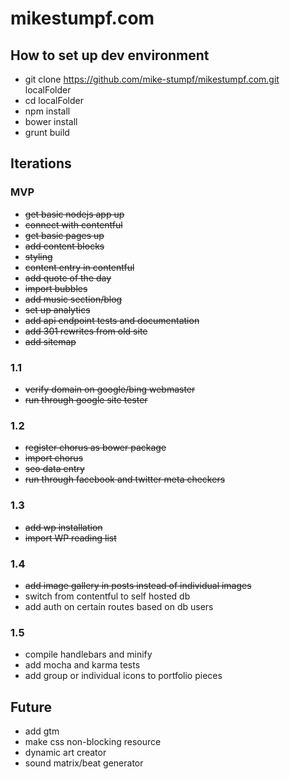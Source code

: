 # mikestumpf.com

## How to set up dev environment
* git clone https://github.com/mike-stumpf/mikestumpf.com.git localFolder
* cd localFolder
* npm install
* bower install
* grunt build

## Iterations

### MVP
* ~~get basic nodejs app up~~
* ~~connect with contentful~~
* ~~get basic pages up~~
* ~~add content blocks~~
* ~~styling~~
* ~~content entry in contentful~~
* ~~add quote of the day~~
* ~~import bubbles~~
* ~~add music section/blog~~
* ~~set up analytics~~
* ~~add api endpoint tests and documentation~~
* ~~add 301 rewrites from old site~~
* ~~add sitemap~~

### 1.1
* ~~verify domain on google/bing webmaster~~
* ~~run through google site tester~~

### 1.2
* ~~register chorus as bower package~~
* ~~import chorus~~
* ~~seo data entry~~
* ~~run through facebook and twitter meta checkers~~

### 1.3
* ~~add wp installation~~
* ~~import WP reading list~~

### 1.4
* ~~add image gallery in posts instead of individual images~~
* switch from contentful to self hosted db
* add auth on certain routes based on db users

### 1.5
* compile handlebars and minify
* add mocha and karma tests
* add group or individual icons to portfolio pieces

## Future
* add gtm
* make css non-blocking resource
* dynamic art creator
* sound matrix/beat generator